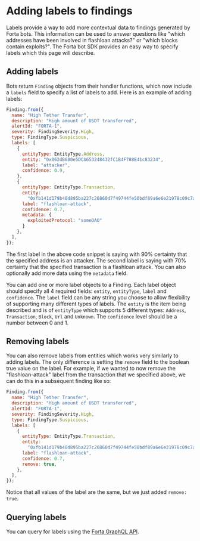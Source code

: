 # Adding labels to findings

Labels provide a way to add more contextual data to findings generated by Forta bots. This information can be used to answer questions like "which addresses have been involved in flashloan attacks?" or "which blocks contain exploits?". The Forta bot SDK provides an easy way to specify labels which this page will describe.

## Adding labels

Bots return `Finding` objects from their handler functions, which now include a `labels` field to specify a list of labels to add. Here is an example of adding labels:

```javascript
Finding.from({
  name: "High Tether Transfer",
  description: "High amount of USDT transferred",
  alertId: "FORTA-1",
  severity: FindingSeverity.High,
  type: FindingType.Suspicious,
  labels: [
    {
      entityType: EntityType.Address,
      entity: "0x062dB680e5DCA653248432fC1B4F788E41c83234",
      label: "attacker",
      confidence: 0.9,
    },
    {
      entityType: EntityType.Transaction,
      entity:
        "0xfb141d179b40d895ba227c26860d7f49744fe50bdf89a6e6e21978c09c7ac05f",
      label: "flashloan-attack",
      confidence: 0.7,
      metadata: {
        exploitedProtocol: "someDAO"
      }
    },
  ],
});
```

The first label in the above code snippet is saying with 90% certainty that the specified address is an attacker. The second label is saying with 70% certainty that the specified transaction is a flashloan attack. You can also optionally add more data using the `metadata` field.

You can add one or more label objects to a Finding. Each label object should specify all 4 required fields: `entity`, `entityType`, `label` and `confidence`. The `label` field can be any string you choose to allow flexibility of supporting many different types of labels. The `entity` is the item being described and is of `entityType` which supports 5 different types: `Address`, `Transaction`, `Block`, `Url` and `Unknown`. The `confidence` level should be a number between 0 and 1.

## Removing labels

You can also remove labels from entities which works very similarly to adding labels. The only difference is setting the `remove` field to the boolean true value on the label. For example, if we wanted to now remove the "flashloan-attack" label from the transaction that we specified above, we can do this in a subsequent finding like so:

```javascript
Finding.from({
  name: "High Tether Transfer",
  description: "High amount of USDT transferred",
  alertId: "FORTA-1",
  severity: FindingSeverity.High,
  type: FindingType.Suspicious,
  labels: [
    {
      entityType: EntityType.Transaction,
      entity:
        "0xfb141d179b40d895ba227c26860d7f49744fe50bdf89a6e6e21978c09c7ac05f",
      label: "flashloan-attack",
      confidence: 0.7,
      remove: true,
    },
  ],
});
```

Notice that all values of the label are the same, but we just added `remove: true`.

## Querying labels

You can query for labels using the [Forta GraphQL API](https://docs.forta.network/en/latest/forta-api-reference/). 
